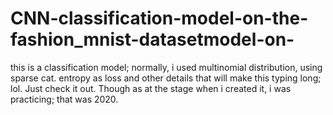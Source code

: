 # CNN-classification-model-on-the-fashion_mnist-datasetmodel-on-
this is a classification model; normally, i used multinomial distribution, using sparse cat. entropy as loss and other details that will make this typing long; lol. Just check it out. Though as at the stage when i created it, i was practicing; that was 2020.
